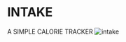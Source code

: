 # INTAKE
A SIMPLE CALORIE TRACKER
![intake](https://user-images.githubusercontent.com/36773145/100561898-f00b5d00-326e-11eb-864a-abc6364c9e72.PNG)


